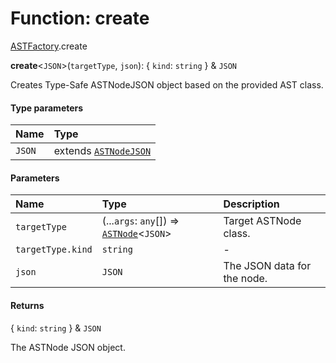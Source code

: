 # Function: create

[ASTFactory](/en/auto-docs/variable-plugin/modules/ASTFactory.md).create

**create**<`JSON`>(`targetType`, `json`): { `kind`: `string`  } & `JSON`

Creates Type-Safe ASTNodeJSON object based on the provided AST class.

#### Type parameters

| Name | Type |
| :------ | :------ |
| `JSON` | extends [`ASTNodeJSON`](/en/auto-docs/variable-plugin/interfaces/ASTNodeJSON.md) |

#### Parameters

| Name | Type | Description |
| :------ | :------ | :------ |
| `targetType` | (...`args`: `any`\[]) => [`ASTNode`](/en/auto-docs/variable-plugin/classes/ASTNode.md)<`JSON`> | Target ASTNode class. |
| `targetType.kind` | `string` | - |
| `json` | `JSON` | The JSON data for the node. |

#### Returns

{ `kind`: `string`  } & `JSON`

The ASTNode JSON object.
